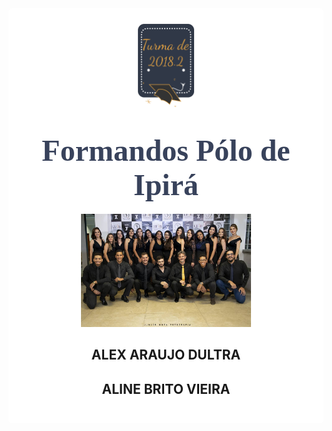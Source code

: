 







<style>

body { 
  background-image: url("../imagens/fundo4.png");
  background-repeat: no-repeat;
  background-attachment: fixed;
  background-position: center; 
}

#example3 {
  border-radius: 6px;
  padding: 25px;
  background-color: white;
  background-repeat: no-repeat;
  background-origin: content-box;
  background-position: center;
}
</style>

<link href="https://fonts.googleapis.com/css?family=Dancing+Script&display=swap" rel="stylesheet">

<div id="example3">
<center><img src="../imagens/turma2.png" style="width:20%"/></center>


<center> 


<h1 style="font-family:'Dancing Script', cursive; color:#38425B;"><font size="8"><strong>Formandos Pólo de Ipirá</strong></font></h1>



<center> 
<img src="../imagens/formatura.jpg" alt="Avatar" style="width:60%">


<h2><strong>ALEX ARAUJO DULTRA</strong></h2>
<h2><strong>ALINE BRITO VIEIRA</strong></h2>

</center> 


<p style="text-align: justify;">

</p>


</div>











